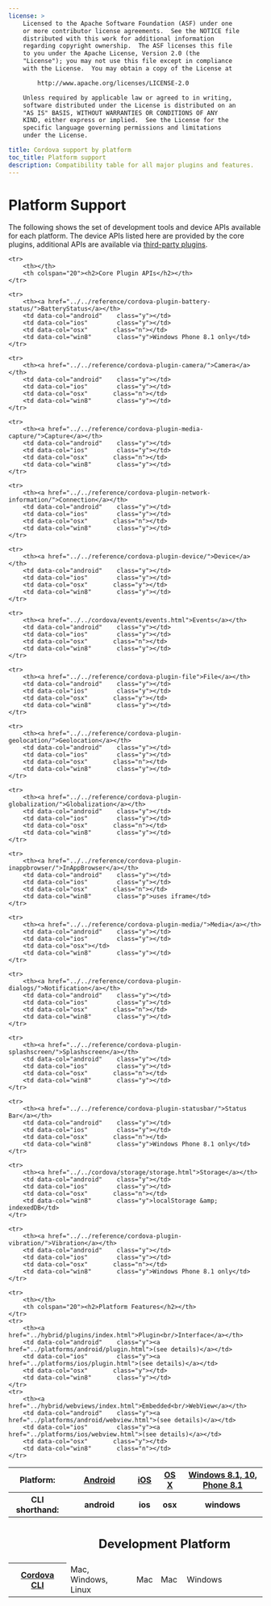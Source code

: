 ```yaml
---
license: >
    Licensed to the Apache Software Foundation (ASF) under one
    or more contributor license agreements.  See the NOTICE file
    distributed with this work for additional information
    regarding copyright ownership.  The ASF licenses this file
    to you under the Apache License, Version 2.0 (the
    "License"); you may not use this file except in compliance
    with the License.  You may obtain a copy of the License at

        http://www.apache.org/licenses/LICENSE-2.0

    Unless required by applicable law or agreed to in writing,
    software distributed under the License is distributed on an
    "AS IS" BASIS, WITHOUT WARRANTIES OR CONDITIONS OF ANY
    KIND, either express or implied.  See the License for the
    specific language governing permissions and limitations
    under the License.

title: Cordova support by platform
toc_title: Platform support
description: Compatibility table for all major plugins and features.
---
```


# Platform Support

The following shows the set of development tools and device APIs
available for each platform. The device APIs listed here are provided by
the core plugins, additional APIs are available via
[third-party plugins](http://plugins.cordova.io).

<!-- START HTML -->

<table class="compat" width="100%">

<thead>
    <tr>
        <th>Platform:</th>
        <th><a href="../android/index.html">Android</a></th>
        <th><a href="../ios/index.html">iOS</a></th>
        <th><a href="../osx/index.html">OS X</a></th>
        <th><a href="../win8/index.html">Windows 8.1, 10, Phone 8.1</a></th>
    </tr>
    <tr>
        <th>CLI shorthand:</th>
        <th>android</th>
        <th>ios</th>
        <th>osx</th>
        <th>windows</th>
    </tr>

</thead>

<tbody>
    <tr>
        <th></th>
        <th colspan="20"><h2>Development Platform</h2></th>
    </tr>
    <tr>
        <th><a href="../cli/index.html">Cordova<br/>CLI</a></th>
        <td data-col="android"    class="y">Mac, Windows, Linux</td>
        <td data-col="ios"        class="y">Mac</td>
        <td data-col="osx"       class="y">Mac</td>
        <td data-col="win8"       class="y">Windows</td>
    </tr>

    <tr>
        <th></th>
        <th colspan="20"><h2>Core Plugin APIs</h2></th>
    </tr>

    <tr>
        <th><a href="../../reference/cordova-plugin-battery-status/">BatteryStatus</a></th>
        <td data-col="android"    class="y"></td>
        <td data-col="ios"        class="y"></td>
        <td data-col="osx"       class="n"></td>
        <td data-col="win8"       class="y">Windows Phone 8.1 only</td>
    </tr>

    <tr>
        <th><a href="../../reference/cordova-plugin-camera/">Camera</a></th>
        <td data-col="android"    class="y"></td>
        <td data-col="ios"        class="y"></td>
        <td data-col="osx"       class="n"></td>
        <td data-col="win8"       class="y"></td>
    </tr>

    <tr>
        <th><a href="../../reference/cordova-plugin-media-capture/">Capture</a></th>
        <td data-col="android"    class="y"></td>
        <td data-col="ios"        class="y"></td>
        <td data-col="osx"       class="n"></td>
        <td data-col="win8"       class="y"></td>
    </tr>

    <tr>
        <th><a href="../../reference/cordova-plugin-network-information/">Connection</a></th>
        <td data-col="android"    class="y"></td>
        <td data-col="ios"        class="y"></td>
        <td data-col="osx"       class="n"></td>
        <td data-col="win8"       class="y"></td>
    </tr>

    <tr>
        <th><a href="../../reference/cordova-plugin-device/">Device</a></th>
        <td data-col="android"    class="y"></td>
        <td data-col="ios"        class="y"></td>
        <td data-col="osx"       class="y"></td>
        <td data-col="win8"       class="y"></td>
    </tr>

    <tr>
        <th><a href="../../cordova/events/events.html">Events</a></th>
        <td data-col="android"    class="y"></td>
        <td data-col="ios"        class="y"></td>
        <td data-col="osx"       class="n"></td>
        <td data-col="win8"       class="y"></td>
    </tr>

    <tr>
        <th><a href="../../reference/cordova-plugin-file">File</a></th>
        <td data-col="android"    class="y"></td>
        <td data-col="ios"        class="y"></td>
        <td data-col="osx"       class="y"></td>
        <td data-col="win8"       class="y"></td>
    </tr>

    <tr>
        <th><a href="../../reference/cordova-plugin-geolocation/">Geolocation</a></th>
        <td data-col="android"    class="y"></td>
        <td data-col="ios"        class="y"></td>
        <td data-col="osx"       class="n"></td>
        <td data-col="win8"       class="y"></td>
    </tr>

    <tr>
        <th><a href="../../reference/cordova-plugin-globalization/">Globalization</a></th>
        <td data-col="android"    class="y"></td>
        <td data-col="ios"        class="y"></td>
        <td data-col="osx"       class="n"></td>
        <td data-col="win8"       class="y"></td>
    </tr>

    <tr>
        <th><a href="../../reference/cordova-plugin-inappbrowser/">InAppBrowser</a></th>
        <td data-col="android"    class="y"></td>
        <td data-col="ios"        class="y"></td>
        <td data-col="osx"       class="n"></td>
        <td data-col="win8"       class="p">uses iframe</td>
    </tr>

    <tr>
        <th><a href="../../reference/cordova-plugin-media/">Media</a></th>
        <td data-col="android"    class="y"></td>
        <td data-col="ios"        class="y"></td>
        <td data-col="osx"></td>
        <td data-col="win8"       class="y"></td>
    </tr>

    <tr>
        <th><a href="../../reference/cordova-plugin-dialogs/">Notification</a></th>
        <td data-col="android"    class="y"></td>
        <td data-col="ios"        class="y"></td>
        <td data-col="osx"       class="n"></td>
        <td data-col="win8"       class="y"></td>
    </tr>

    <tr>
        <th><a href="../../reference/cordova-plugin-splashscreen/">Splashscreen</a></th>
        <td data-col="android"    class="y"></td>
        <td data-col="ios"        class="y"></td>
        <td data-col="osx"       class="n"></td>
        <td data-col="win8"       class="y"></td>
    </tr>

    <tr>
        <th><a href="../../reference/cordova-plugin-statusbar/">Status Bar</a></th>
        <td data-col="android"    class="y"></td>
        <td data-col="ios"        class="y"></td>
        <td data-col="osx"       class="n"></td>
        <td data-col="win8"       class="y">Windows Phone 8.1 only</td>
    </tr>

    <tr>
        <th><a href="../../cordova/storage/storage.html">Storage</a></th>
        <td data-col="android"    class="y"></td>
        <td data-col="ios"        class="y"></td>
        <td data-col="osx"       class="n"></td>
        <td data-col="win8"       class="y">localStorage &amp; indexedDB</td>
    </tr>

    <tr>
        <th><a href="../../reference/cordova-plugin-vibration/">Vibration</a></th>
        <td data-col="android"    class="y"></td>
        <td data-col="ios"        class="y"></td>
        <td data-col="osx"       class="n"></td>
        <td data-col="win8"       class="y">Windows Phone 8.1 only</td>
    </tr>

    <tr>
        <th></th>
        <th colspan="20"><h2>Platform Features</h2></th>
    </tr>
    <tr>
        <th><a href="../hybrid/plugins/index.html">Plugin<br/>Interface</a></th>
        <td data-col="android"    class="y"><a href="../platforms/android/plugin.html">(see details)</a></td>
        <td data-col="ios"        class="y"><a href="../platforms/ios/plugin.html">(see details)</a></td>
        <td data-col="osx"       class="y"></td>
        <td data-col="win8"       class="y"></td>
    </tr>
    <tr>
        <th><a href="../hybrid/webviews/index.html">Embedded<br/>WebView</a></th>
        <td data-col="android"    class="y"><a href="../platforms/android/webview.html">(see details)</a></td>
        <td data-col="ios"        class="y"><a href="../platforms/ios/webview.html">(see details)</a></td>
        <td data-col="osx"       class="y"></td>
        <td data-col="win8"       class="n"></td>
    </tr>
</tbody>
</table>

<!-- END HTML -->
